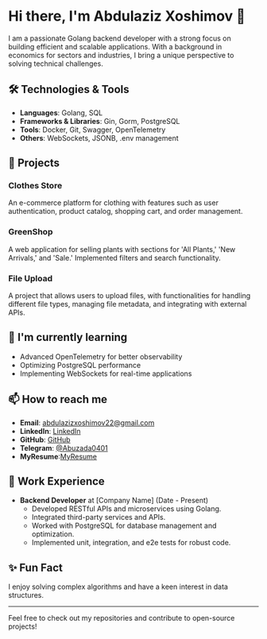 # Hi there, I'm Abdulaziz Xoshimov 👋

I am a passionate Golang backend developer with a strong focus on building efficient and scalable applications. With a background in economics for sectors and industries, I bring a unique perspective to solving technical challenges.

## 🛠 Technologies & Tools
- **Languages**: Golang, SQL
- **Frameworks & Libraries**: Gin,  Gorm, PostgreSQL
- **Tools**: Docker,  Git, Swagger, OpenTelemetry
- **Others**: WebSockets, JSONB, .env management

## 🔭 Projects
### Clothes Store
An e-commerce platform for clothing with features such as user authentication, product catalog, shopping cart, and order management.

### GreenShop
A web application for selling plants with sections for 'All Plants,' 'New Arrivals,' and 'Sale.' Implemented filters and search functionality.

### File Upload
A project that allows users to upload files, with functionalities for handling different file types, managing file metadata, and integrating with external APIs.

## 🌱 I'm currently learning
- Advanced OpenTelemetry for better observability
- Optimizing PostgreSQL performance
- Implementing WebSockets for real-time applications

## 📫 How to reach me
- **Email**: [abdulazizxoshimov22@gmail.com](mailto:abdulazizxoshimov22@gmail.com)
- **LinkedIn**: [LinkedIn](https://www.linkedin.com/in/abdulaziz-xoshimov-8b6820307/)
- **GitHub**: [GitHub](https://github.com/Abdulazizxoshimov)
- **Telegram**: [@Abuzada0401](https://t.me/Abuzada0401)
- **MyResume**:[MyResume](https://drive.google.com/file/d/1tmbqbFMYL28evMQc7s34_Or2gQ2WxmXR/view?usp=sharing)


## 💼 Work Experience
- **Backend Developer** at [Company Name] (Date - Present)
  - Developed RESTful APIs and microservices using Golang.
  - Integrated third-party services and APIs.
  - Worked with PostgreSQL for database management and optimization.
  - Implemented unit, integration, and e2e tests for robust code.


## ✨ Fun Fact
I enjoy solving complex algorithms and have a keen interest in data structures.

---

Feel free to check out my repositories and contribute to open-source projects!
